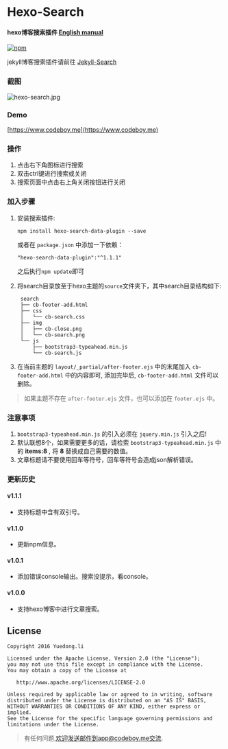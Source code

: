 # Hexo-Search 

#### hexo博客搜索插件  [English manual](./blob/master/README_EN.md)

[![npm](https://img.shields.io/npm/v/hexo-search-data-plugin.svg)](https://www.npmjs.com/package/hexo-search-data-plugin) 

jekyll博客搜索插件请前往 [Jekyll-Search](https://github.com/androiddevelop/jekyll-search)

### 截图

![hexo-search.jpg](hexo-search.jpg)

### Demo

[https://www.codeboy.me](https://www.codeboy.me)

### 操作

1. 点击右下角图标进行搜索
2. 双击ctrl键进行搜索或关闭
3. 搜索页面中点击右上角关闭按钮进行关闭

### 加入步骤

1. 安装搜索插件:

	```
	npm install hexo-search-data-plugin --save
	```
	
	或者在 `package.json` 中添加一下依赖：
	
	```
	"hexo-search-data-plugin":"^1.1.1"
	```
	之后执行`npm update`即可

2. 将search目录放至于hexo主题的`source`文件夹下，其中search目录结构如下:

		search
		├── cb-footer-add.html
		├── css
		│   └── cb-search.css
		├── img
		│   ├── cb-close.png
		│   └── cb-search.png
		└── js
		    ├── bootstrap3-typeahead.min.js
		    └── cb-search.js


3. 在当前主题的 `layout/_partial/after-footer.ejs` 中的末尾加入 `cb-footer-add.html` 中的内容即可, 添加完毕后, `cb-footer-add.html` 文件可以删除。

> 如果主题不存在 `after-footer.ejs` 文件，也可以添加在 `footer.ejs` 中。


### 注意事项

1. `bootstrap3-typeahead.min.js` 的引入必须在 `jquery.min.js` 引入之后!
2. 默认联想8个，如果需要更多的话，请检索 `bootstrap3-typeahead.min.js` 中的 **items:8** , 将 **8** 替换成自己需要的数值。
3. 文章标题请不要使用回车等符号，回车等符号会造成json解析错误。

### 更新历史

#### v1.1.1

- 支持标题中含有双引号。

#### v1.1.0

- 更新npm信息。

#### v1.0.1

- 添加错误console输出。搜索没提示，看console。

#### v1.0.0

 - 支持hexo博客中进行文章搜索。

## License

```
Copyright 2016 Yuedong.li

Licensed under the Apache License, Version 2.0 (the "License");
you may not use this file except in compliance with the License.
You may obtain a copy of the License at

   http://www.apache.org/licenses/LICENSE-2.0

Unless required by applicable law or agreed to in writing, software
distributed under the License is distributed on an "AS IS" BASIS,
WITHOUT WARRANTIES OR CONDITIONS OF ANY KIND, either express or implied.
See the License for the specific language governing permissions and
limitations under the License.
```

> 有任何问题,欢迎发送邮件到app@codeboy.me交流.


